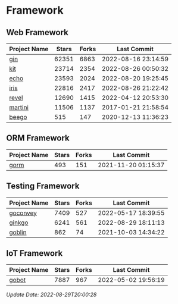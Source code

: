 # Framework

## Web Framework
| Project Name | Stars | Forks | Last Commit |
| ------------ | ----- | ----- | ----------- |
| [gin](https://github.com/gin-gonic/gin) | 62351 | 6863 | 2022-08-16 23:14:59 |
| [kit](https://github.com/go-kit/kit) | 23714 | 2354 | 2022-08-26 00:50:32 |
| [echo](https://github.com/labstack/echo) | 23593 | 2024 | 2022-08-20 19:25:45 |
| [iris](https://github.com/kataras/iris) | 22816 | 2417 | 2022-08-26 21:22:42 |
| [revel](https://github.com/revel/revel) | 12690 | 1415 | 2022-04-12 20:53:30 |
| [martini](https://github.com/go-martini/martini) | 11506 | 1137 | 2017-01-21 21:58:54 |
| [beego](https://github.com/astaxie/beego) | 515 | 147 | 2020-12-13 11:36:23 |

## ORM Framework
| Project Name | Stars | Forks | Last Commit |
| ------------ | ----- | ----- | ----------- |
| [gorm](https://github.com/jinzhu/gorm) | 493 | 151 | 2021-11-20 01:15:37 |

## Testing Framework
| Project Name | Stars | Forks | Last Commit |
| ------------ | ----- | ----- | ----------- |
| [goconvey](https://github.com/smartystreets/goconvey) | 7409 | 527 | 2022-05-17 18:39:55 |
| [ginkgo](https://github.com/onsi/ginkgo) | 6241 | 561 | 2022-08-29 18:11:13 |
| [goblin](https://github.com/franela/goblin) | 862 | 74 | 2021-10-03 14:34:22 |

## IoT Framework
| Project Name | Stars | Forks | Last Commit |
| ------------ | ----- | ----- | ----------- |
| [gobot](https://github.com/hybridgroup/gobot) | 7887 | 967 | 2022-05-02 19:56:19 |

*Update Date: 2022-08-29T20:00:28*
